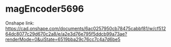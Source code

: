 # magEncoder5696

Onshape link: https://cad.onshape.com/documents/6ac0257950cb78475cabbf81/w/cf51264dc8077c29d670c2a8/e/a2e3d76e795f5ddcb99a73ae?renderMode=0&uiState=6519bba29c76cc7c4a7d6be5
